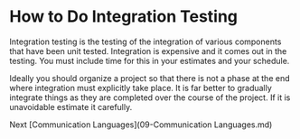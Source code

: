 # How to Do Integration Testing
[//]: # (Version:1.0.0)
Integration testing is the testing of the integration of various components that have been unit tested. Integration is expensive and it comes out in the testing. You must include time for this in your estimates and your schedule.

Ideally you should organize a project so that there is not a phase at the end where integration must explicitly take place. It is far better to gradually integrate things as they are completed over the course of the project. If it is unavoidable estimate it carefully.

Next [Communication Languages](09-Communication Languages.md)